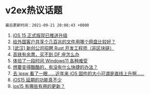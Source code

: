 # v2ex热议话题

`最后更新时间：2021-09-21 20:08:43 +0800`

1. [iOS 15 正式版现已推送升级](https://www.v2ex.com/t/803122)
1. [给外国客户共享个几百兆的文件用哪个网盘比较好？](https://www.v2ex.com/t/803106)
1. [[武汉] 新创公司招聘 Rust 开发工程师（非区块链）](https://www.v2ex.com/t/803118)
1. [高铁有余票，买不到 DF 座怎么办](https://www.v2ex.com/t/803133)
1. [体验了一段时间 Windows11 各种难受](https://www.v2ex.com/t/803146)
1. [想要变得酷酷的，有没有什么快捷的办法？](https://www.v2ex.com/t/803103)
1. [去 ipsw 看了一眼……近年来 iOS 固件的大小可谓是直线上升啊……](https://www.v2ex.com/t/803127)
1. [iOS15 延期的功能真不少](https://www.v2ex.com/t/803125)
1. [ios15 有哪些有用的更新？](https://www.v2ex.com/t/803179)

